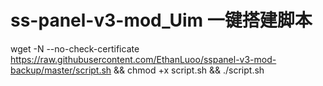 # ss-panel-v3-mod_Uim 一键搭建脚本

wget -N --no-check-certificate https://raw.githubusercontent.com/EthanLuoo/sspanel-v3-mod-backup/master/script.sh && chmod +x script.sh && ./script.sh